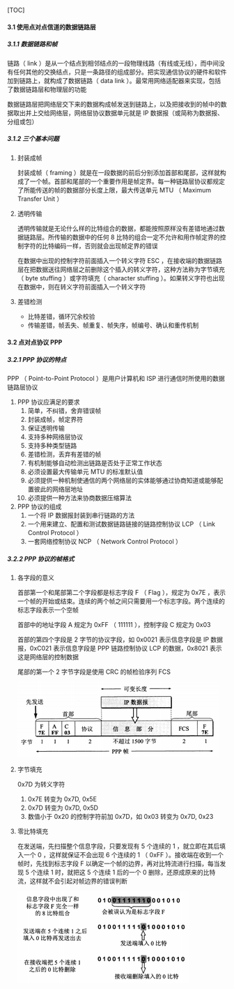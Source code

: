 [TOC]

#### 3.1 使用点对点信道的数据链路层

##### 3.1.1 数据链路和帧

链路（ link ）是从一个结点到相邻结点的一段物理线路（有线或无线），而中间没有任何其他的交换结点，只是一条路径的组成部分。把实现通信协议的硬件和软件加到链路上，就构成了数据链路（ data link ）。最常用网络适配器来实现，包括了数据链路层和物理层的功能

数据链路层把网络层交下来的数据构成帧发送到链路上，以及把接收到的帧中的数据取出并上交给网络层，网络层协议数据单元就是 IP 数据报（或简称为数据报、分组或包）

##### 3.1.2 三个基本问题

1. 封装成帧

   封装成帧（ framing ）就是在一段数据的前后分别添加首部和尾部，这样就构成了一个帧。首部和尾部的一个重要作用是帧定界。每一种链路层协议都规定了所能传送的帧的数据部分长度上限，最大传送单元 MTU （ Maximum Transfer Unit ）

2. 透明传输

   透明传输就是无论什么样的比特组合的数据，都能按照原样没有差错地通过数据链路层。所传输的数据中的任何 8 比特的组合一定不允许和用作帧定界的控制字符的比特编码一样，否则就会出现帧定界的错误

   在数据中出现的控制字符前面插入一个转义字符 ESC ，在接收端的数据链路层在把数据送往网络层之前删除这个插入的转义字符，这种方法称为字节填充（ byte stuffing ）或字符填充（ character stuffing ）。如果转义字符也出现在数据中，则在转义字符前面插入一个转义字符

3. 差错检测

   - 比特差错，循环冗余校验
   - 传输差错，帧丢失、帧重复、帧失序，帧编号、确认和重传机制

#### 3.2 点对点协议 PPP

##### 3.2.1 PPP 协议的特点

PPP （ Point-to-Point Protocol ）是用户计算机和 ISP 进行通信时所使用的数据链路层协议

1. PPP 协议应满足的要求
   1. 简单，不纠错，舍弃错误帧
   2. 封装成帧，帧定界符
   3. 保证透明传输
   4. 支持多种网络层协议
   5. 支持多种类型链路
   6. 差错检测，丢弃有差错的帧
   7. 有机制能够自动检测出链路是否处于正常工作状态
   8. 必须设置最大传输单元 MTU 的标准默认值
   9. 必须提供一种机制使通信的两个网络层的实体能够通过协商知道或能够配置彼此的网络层地址
   10. 必须提供一种方法来协商数据压缩算法
2. PPP 协议的组成
   1. 一个将 IP 数据报封装到串行链路的方法
   2. 一个用来建立、配置和测试数据链路链接的链路控制协议 LCP （ Link Control Protocol ）
   3. 一套网络控制协议 NCP （ Network Control Protocol ）

##### 3.2.2 PPP 协议的帧格式

1. 各字段的意义

   首部第一个和尾部第二个字段都是标志字段 F （ Flag ），规定为 0x7E ，表示一个帧的开始或结束。连续的两个帧之间只需要用一个标志字段。两个连续的标志字段表示一个空帧

   首部中的地址字段 A 规定为 0xFF （ 111111 ），控制字段 C 规定为 0x03 

   首部的第四个字段是 2 字节的协议字段，如 0x0021 表示信息字段是 IP 数据报，0xC021 表示信息字段是 PPP 链路控制协议 LCP 的数据，0x8021 表示这是网络层的控制数据

   尾部的第一个 2 字节字段是使用 CRC 的帧检验序列 FCS

   ![image-20200415202623182](img/image-20200415202623182.png)

2. 字节填充

   0x7D 为转义字符

   1. 0x7E 转变为 0x7D, 0x5E
   2. 0x7D 转变为 0x7D, 0x5D
   3. 数值小于 0x20 的控制字符前加 0x7D，如 0x03 转变为 0x7D, 0x23

3. 零比特填充

   在发送端，先扫描整个信息字段，只要发现有 5 个连续的 1 ，就立即在其后填入一个 0 ，这样就保证不会出现 6 个连续的 1 （ 0xFF ）。接收端在收到一个帧时，先找到标志字段 F 以确定一个帧的边界，再对比特流进行扫描，每当发现 5 个连续 1 时，就把这 5 个连续 1 后的一个 0 删除，还原成原来的比特流，这样就不会引起对帧边界的错误判断

   ![image-20200415215558167](img/image-20200415215558167.png)